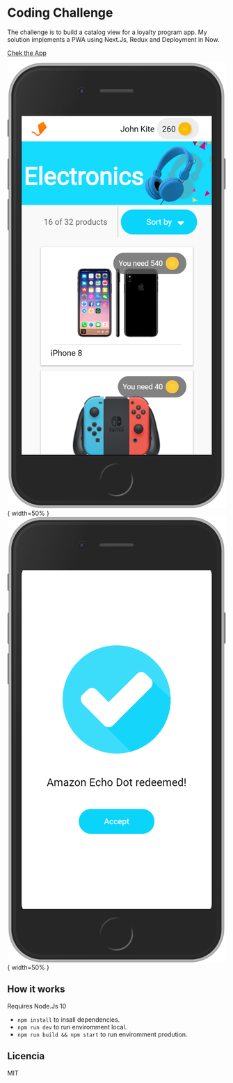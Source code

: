 # Coding Challenge

The challenge is to build a catalog view for a loyalty program app. My solution implements a PWA using Next.Js, Redux and Deployment in Now.

[Chek the App](https://aerolab-challenge.aaronsaban98.now.sh/)

![Screnshot](./.readme-static/screen1.png){ width=50% }
![Screnshot](./.readme-static/screen2.png){ width=50% }

## How it works

Requires Node.Js 10

* `npm install` to insall dependencies.
* `npm run dev` to run enviromment local.
* `npm run build && npm start` to run enviromment prodution.

## Licencia

MIT
